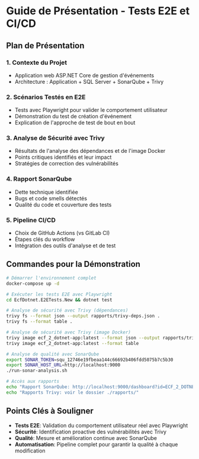 # Guide de Présentation - Tests E2E et CI/CD

## Plan de Présentation 

### 1. Contexte du Projet 
- Application web ASP.NET Core de gestion d'événements
- Architecture : Application + SQL Server + SonarQube + Trivy

### 2. Scénarios Testés en E2E 
- Tests avec Playwright pour valider le comportement utilisateur
- Démonstration du test de création d'événement
- Explication de l'approche de test de bout en bout

### 3. Analyse de Sécurité avec Trivy 
- Résultats de l'analyse des dépendances et de l'image Docker
- Points critiques identifiés et leur impact
- Stratégies de correction des vulnérabilités

### 4. Rapport SonarQube 
- Dette technique identifiée
- Bugs et code smells détectés
- Qualité du code et couverture des tests

### 5. Pipeline CI/CD 
- Choix de GitHub Actions (vs GitLab CI)
- Étapes clés du workflow
- Intégration des outils d'analyse et de test

## Commandes pour la Démonstration

```bash
# Démarrer l'environnement complet
docker-compose up -d

# Exécuter les tests E2E avec Playwright
cd EcfDotnet.E2ETests.New && dotnet test

# Analyse de sécurité avec Trivy (dépendances)
trivy fs --format json --output rapports/trivy-deps.json .
trivy fs --format table .

# Analyse de sécurité avec Trivy (image Docker)
trivy image ecf_2_dotnet-app:latest --format json --output rapports/trivy-image.json
trivy image ecf_2_dotnet-app:latest --format table

# Analyse de qualité avec SonarQube
export SONAR_TOKEN=squ_12746e19fbeaa144c66692b406fdd5075b7c5b30
export SONAR_HOST_URL=http://localhost:9000
./run-sonar-analysis.sh

# Accès aux rapports
echo "Rapport SonarQube: http://localhost:9000/dashboard?id=ECF_2_DOTNET"
echo "Rapports Trivy: voir le dossier ./rapports/"
```

## Points Clés à Souligner

- **Tests E2E**: Validation du comportement utilisateur réel avec Playwright
- **Sécurité**: Identification proactive des vulnérabilités avec Trivy
- **Qualité**: Mesure et amélioration continue avec SonarQube
- **Automatisation**: Pipeline complet pour garantir la qualité à chaque modification
